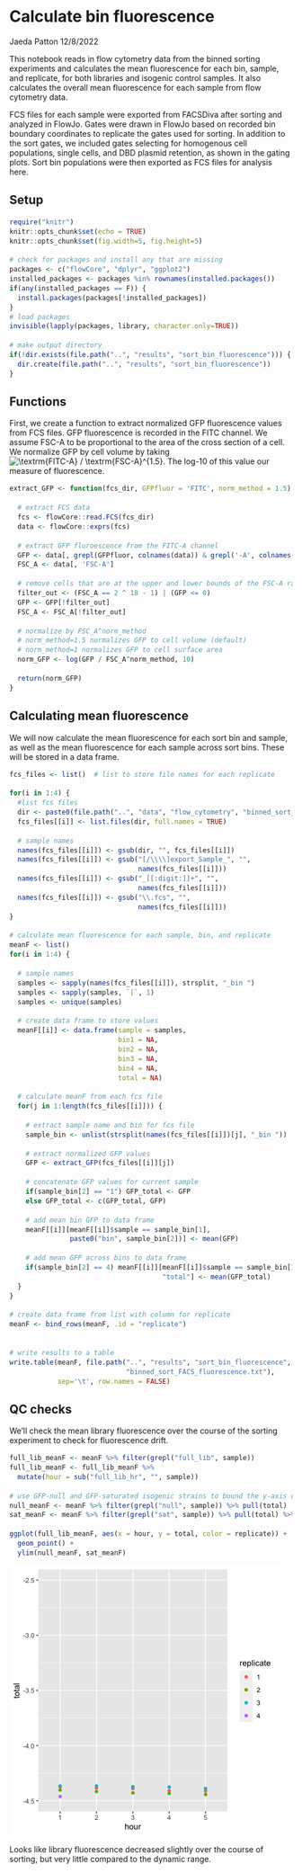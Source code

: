 Calculate bin fluorescence
================
Jaeda Patton
12/8/2022

This notebook reads in flow cytometry data from the binned sorting
experiments and calculates the mean fluorescence for each bin, sample,
and replicate, for both libraries and isogenic control samples. It also
calculates the overall mean fluorescence for each sample from flow
cytometry data.

FCS files for each sample were exported from FACSDiva after sorting and
analyzed in FlowJo. Gates were drawn in FlowJo based on recorded bin
boundary coordinates to replicate the gates used for sorting. In
addition to the sort gates, we included gates selecting for homogenous
cell populations, single cells, and DBD plasmid retention, as shown in
the gating plots. Sort bin populations were then exported as FCS files
for analysis here.

## Setup

``` r
require("knitr")
knitr::opts_chunk$set(echo = TRUE)
knitr::opts_chunk$set(fig.width=5, fig.height=5)

# check for packages and install any that are missing
packages <- c("flowCore", "dplyr", "ggplot2")
installed_packages <- packages %in% rownames(installed.packages())
if(any(installed_packages == F)) {
  install.packages(packages[!installed_packages])
}
# load packages
invisible(lapply(packages, library, character.only=TRUE))

# make output directory
if(!dir.exists(file.path("..", "results", "sort_bin_fluorescence"))) {
  dir.create(file.path("..", "results", "sort_bin_fluorescence"))
}
```

## Functions

First, we create a function to extract normalized GFP fluorescence
values from FCS files. GFP fluorescence is recorded in the FITC channel.
We assume FSC-A to be proportional to the area of the cross section of a
cell. We normalize GFP by cell volume by taking
![\textrm{FITC-A} / \textrm{FSC-A}^{1.5}](https://latex.codecogs.com/png.image?%5Cdpi%7B110%7D&space;%5Cbg_white&space;%5Ctextrm%7BFITC-A%7D%20%2F%20%5Ctextrm%7BFSC-A%7D%5E%7B1.5%7D "\textrm{FITC-A} / \textrm{FSC-A}^{1.5}").
The log-10 of this value our measure of fluorescence.

``` r
extract_GFP <- function(fcs_dir, GFPfluor = 'FITC', norm_method = 1.5) {
  
  # extract FCS data
  fcs <- flowCore::read.FCS(fcs_dir)
  data <- flowCore::exprs(fcs)
  
  # extract GFP fluroescence from the FITC-A channel
  GFP <- data[, grepl(GFPfluor, colnames(data)) & grepl('-A', colnames(data))]
  FSC_A <- data[, 'FSC-A']
  
  # remove cells that are at the upper and lower bounds of the FSC-A range
  filter_out <- (FSC_A == 2 ^ 18 - 1) | (GFP <= 0)
  GFP <- GFP[!filter_out]
  FSC_A <- FSC_A[!filter_out]
  
  # normalize by FSC_A^norm_method
  # norm_method=1.5 normalizes GFP to cell volume (default)
  # norm_method=1 normalizes GFP to cell surface area
  norm_GFP <- log(GFP / FSC_A^norm_method, 10)
  
  return(norm_GFP)
}
```

## Calculating mean fluorescence

We will now calculate the mean fluorescence for each sort bin and
sample, as well as the mean fluorescence for each sample across sort
bins. These will be stored in a data frame.

``` r
fcs_files <- list()  # list to store file names for each replicate

for(i in 1:4) {
  #list fcs files
  dir <- paste0(file.path("..", "data", "flow_cytometry", "binned_sort_rep"), i)
  fcs_files[[i]] <- list.files(dir, full.names = TRUE)
  
  # sample names
  names(fcs_files[[i]]) <- gsub(dir, "", fcs_files[[i]])
  names(fcs_files[[i]]) <- gsub("[/\\\\]export_Sample_", "", 
                                names(fcs_files[[i]]))
  names(fcs_files[[i]]) <- gsub("_[[:digit:]]+", "", 
                                names(fcs_files[[i]]))
  names(fcs_files[[i]]) <- gsub("\\.fcs", "", 
                                names(fcs_files[[i]]))
}

# calculate mean fluorescence for each sample, bin, and replicate
meanF <- list()
for(i in 1:4) {
  
  # sample names
  samples <- sapply(names(fcs_files[[i]]), strsplit, "_bin ")
  samples <- sapply(samples, `[`, 1)
  samples <- unique(samples)
  
  # create data frame to store values
  meanF[[i]] <- data.frame(sample = samples,
                           bin1 = NA,
                           bin2 = NA,
                           bin3 = NA,
                           bin4 = NA, 
                           total = NA)
  
  # calculate meanF from each fcs file
  for(j in 1:length(fcs_files[[i]])) {
    
    # extract sample name and bin for fcs file
    sample_bin <- unlist(strsplit(names(fcs_files[[i]])[j], "_bin "))
    
    # extract normalized GFP values
    GFP <- extract_GFP(fcs_files[[i]][j])
    
    # concatenate GFP values for current sample
    if(sample_bin[2] == "1") GFP_total <- GFP
    else GFP_total <- c(GFP_total, GFP)
    
    # add mean bin GFP to data frame
    meanF[[i]][meanF[[i]]$sample == sample_bin[1], 
               paste0("bin", sample_bin[2])] <- mean(GFP)
    
    # add mean GFP across bins to data frame
    if(sample_bin[2] == 4) meanF[[i]][meanF[[i]]$sample == sample_bin[1], 
                                      "total"] <- mean(GFP_total)
  }
}

# create data frame from list with column for replicate
meanF <- bind_rows(meanF, .id = "replicate")


# write results to a table
write.table(meanF, file.path("..", "results", "sort_bin_fluorescence", 
                             "binned_sort_FACS_fluorescence.txt"), 
            sep='\t', row.names = FALSE)
```

## QC checks

We’ll check the mean library fluorescence over the course of the sorting
experiment to check for fluorescence drift.

``` r
full_lib_meanF <- meanF %>% filter(grepl("full_lib", sample))
full_lib_meanF <- full_lib_meanF %>% 
  mutate(hour = sub("full_lib_hr", "", sample))

# use GFP-null and GFP-saturated isogenic strains to bound the y-axis of the plot
null_meanF <- meanF %>% filter(grepl("null", sample)) %>% pull(total)
sat_meanF <- meanF %>% filter(grepl("sat", sample)) %>% pull(total) %>% mean()

ggplot(full_lib_meanF, aes(x = hour, y = total, color = replicate)) + 
  geom_point() +
  ylim(null_meanF, sat_meanF)
```

![](calculate_bin_fluorescence_files/figure-gfm/unnamed-chunk-3-1.png)<!-- -->

Looks like library fluorescence decreased slightly over the course of
sorting, but very little compared to the dynamic range.
